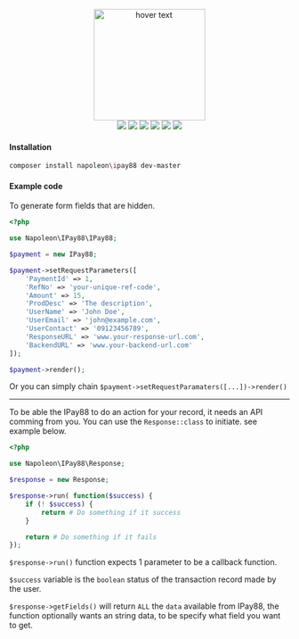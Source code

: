 <p align="center">
  <img src="https://www.ipay88.com/image/ipay88_logo_wide.png" width="200" title="hover text">
  <br />
  <img class="latest_stable_version_img" src="https://poser.pugx.org/napoleon/ipay88/v/stable?format=flat-square">
  <img class="total_img" src="https://poser.pugx.org/napoleon/ipay88/downloads?format=flat-square">
  <img class="latest_unstable_version_img" src="https://poser.pugx.org/napoleon/ipay88/v/unstable?format=flat-square">
  <img class="license_img" src="https://poser.pugx.org/napoleon/ipay88/license?format=flat-square">
  <img src="https://scrutinizer-ci.com/g/napoleon101392/ipay88/badges/quality-score.png?b=master">
  <img src="https://travis-ci.org/napoleon101392/ipay88.svg?branch=master">
</p>

#### Installation
``` sh
composer install napoleon\ipay88 dev-master
```

#### Example code

To generate form fields that are hidden.

``` php
<?php

use Napoleon\IPay88\IPay88;

$payment = new IPay88;

$payment->setRequestParameters([
    'PaymentId' => 1,
    'RefNo' => 'your-unique-ref-code',
    'Amount' => 15,
    'ProdDesc' => 'The description',
    'UserName' => 'John Doe',
    'UserEmail' => 'john@example.com',
    'UserContact' => '09123456789',
    'ResponseURL' => 'www.your-response-url.com',
    'BackendURL' => 'www.your-backend-url.com'
]);

$payment->render();

```
Or you can simply chain `$payment->setRequestParamaters([...])->render()`

___

To be able the IPay88 to do an action for your record, it needs an API comming from you.
You can use the `Response::class` to initiate. see example below.

``` php
<?php

use Napoleon\IPay88\Response;

$response = new Response;

$response->run( function($success) {
    if (! $success) {
        return # Do something if it success
    }

    return # Do something if it fails
});
```

`$response->run()` function expects 1 parameter to be a callback function.

`$success` variable is the `boolean` status of the transaction record made by the user.

`$response->getFields()` will return `ALL` the `data` available from IPay88, the function optionally wants an string data, to be specify what field you want to get.

